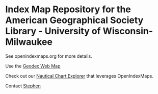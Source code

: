 # Index Map Repository for the American Geographical Society Library - University of Wisconsin-Milwaukee

See openindexmaps.org for more details.

Use the [Geodex Web Map](https://uwm.edu/libraries/agsl/agsldata/webapps/geodex/)

Check out our [Nautical Chart Explorer](https://webgis.uwm.edu/agsl/agsl_nautical/) that leverages OpenIndexMaps.

Contact [Stephen](https://github.com/srappel)

